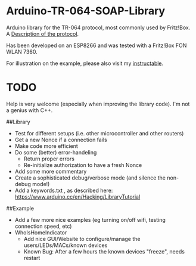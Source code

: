 # Arduino-TR-064-SOAP-Library
Arduino library for the TR-064 protocol, most commonly used by Fritz!Box. A [Description of the protocol](https://avm.de/fileadmin/user_upload/Global/Service/Schnittstellen/AVM_TR-064_first_steps.pdf).

Has been developed on an ESP8266 and was tested with a Fritz!Box FON WLAN 7360.

For illustration on the example, please also visit my [instructable](http://www.instructables.com/id/Who-Is-Home-Indicator-aka-Weasley-Clock-Based-on-T/).

# TODO
Help is very welcome (especially when improving the library code). I'm not a genius with C++.

##Library

* Test for different setups (i.e. other microcontroller and other routers)
* Get a new Nonce if a connection fails
* Make code more efficient
* Do some (better) error-handeling
  * Return proper errors
  * Re-initialize authorization to have a fresh Nonce
* Add some more commentary
* Create a sophisticated debug/verbose mode (and silence the non-debug mode!)
* Add a keywords.txt , as described here: https://www.arduino.cc/en/Hacking/LibraryTutorial

##Example

* Add a few more nice examples (eg turning on/off wifi, testing connection speed, etc)
* WhoIsHomeIndicator
  * Add nice GUI/Website to configure/manage the users/LEDs/MACs/known devices
  * Known Bug: After a few hours the known devices "freeze", needs restart
